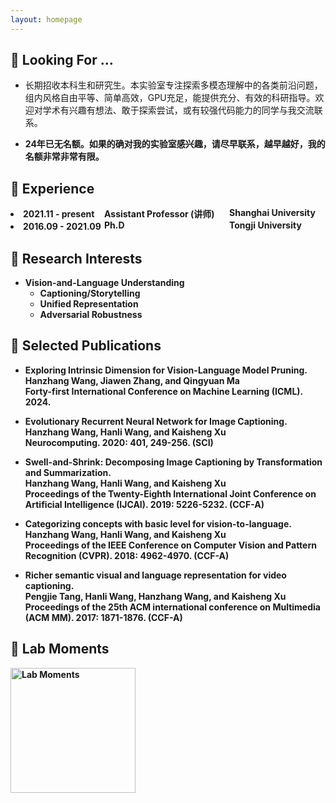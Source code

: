 ```yaml
---
layout: homepage
---
```


## 👀 Looking For …

- <p style="font-size: 14px;">长期招收本科生和研究生。本实验室专注探索多模态理解中的各类前沿问题，组内风格自由平等、简单高效，GPU充足，能提供充分、有效的科研指导。欢迎对学术有兴趣有想法、敢于探索尝试，或有较强代码能力的同学与我交流联系。</p>
- <p style="font-size: 14px;"><strong>24年已无名额。如果的确对我的实验室感兴趣，请尽早联系，越早越好，我的名额非常非常有限。<strong></p>

## 🚞 Experience
  <li style="position: relative;">
  2021.11 - present
  <span style="position: absolute; left: 150px;"><strong>Assistant Professor (讲师)</strong></span>
　<span style="position: absolute; left: 350px;">Shanghai University</span>
  </li>
  <li style="position: relative;">
  2016.09 - 2021.09
  <span style="position: absolute; left: 150px;"><strong>Ph.D</strong></span>
　<span style="position: absolute; left: 350px;">Tongji University</span>
  </li>

## 💖 Research Interests

- **Vision-and-Language Understanding**
  - Captioning/Storytelling
  - Unified Representation
  - Adversarial Robustness

## 🔮 Selected Publications

- **Exploring Intrinsic Dimension for Vision-Language Model Pruning.**
  <br>
  **Hanzhang Wang**, Jiawen Zhang, and Qingyuan Ma
  <br>
  Forty-first International Conference on Machine Learning (ICML). 2024.
  
- **Evolutionary Recurrent Neural Network for Image Captioning.**
  <br>
  **Hanzhang Wang**, Hanli Wang, and Kaisheng Xu
  <br>
  Neurocomputing. 2020: 401, 249-256. (SCI)

- **Swell-and-Shrink: Decomposing Image Captioning by Transformation and Summarization.**
  <br>
  **Hanzhang Wang**, Hanli Wang, and Kaisheng Xu
  <br>Proceedings of the Twenty-Eighth International Joint Conference on Artificial Intelligence (IJCAI). 2019: 5226-5232. (CCF-A)

- **Categorizing concepts with basic level for vision-to-language.**
  <br>
  **Hanzhang Wang**, Hanli Wang, and Kaisheng Xu
  <br>
  Proceedings of the IEEE Conference on Computer Vision and Pattern Recognition (CVPR). 2018: 4962-4970. (CCF-A)

- **Richer semantic visual and language representation for video captioning.**
  <br>
  Pengjie Tang, Hanli Wang, **Hanzhang Wang**, and Kaisheng Xu
  <br>
  Proceedings of the 25th ACM international conference on Multimedia (ACM MM). 2017: 1871-1876. (CCF-A)

## 💞 Lab Moments
<img src="https://github.com/user-attachments/assets/4f6f0fce-0f69-40e4-9a05-0c3cb2ae94e6" alt="Lab Moments" width="200" />


